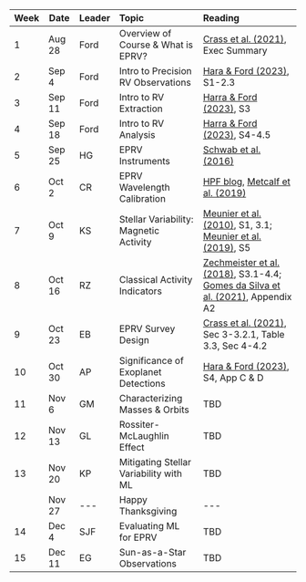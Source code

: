| Week | Date   | Leader | Topic | Reading | 
| ---- | ------ | --------- |:-------------------------------- |:------- |
|  1   | Aug 28 | Ford      | Overview of Course & What is EPRV? | [Crass et al. (2021)]((https://ui.adsabs.harvard.edu/abs/2021arXiv210714291C/abstract)), Exec Summary | 
|  2   | Sep 4  | Ford      | Intro to Precision RV Observations | [Hara & Ford (2023)](https://ui.adsabs.harvard.edu/abs/2023AnRSA..10..623H/abstract), S1-2.3 |  
|  3   | Sep 11 | Ford      | Intro to RV Extraction | [Harra & Ford (2023)](https://ui.adsabs.harvard.edu/abs/2023AnRSA..10..623H/abstract), S3 |  
|  4   | Sep 18 | Ford      | Intro to RV Analysis | [Harra & Ford (2023)](https://ui.adsabs.harvard.edu/abs/2023AnRSA..10..623H/abstract), S4-4.5 |  
|  5   | Sep 25 | HG        | EPRV Instruments | [Schwab et al. (2016)](https://ntrs.nasa.gov/api/citations/20180004146/downloads/20180004146.pdf) | 
|  6   | Oct 2  | CR        | EPRV Wavelength Calibration | [HPF blog](https://hpf.psu.edu/2019/02/19/the-hpf-astro-comb/), [Metcalf et al. (2019)](https://doi.org/10.1364/OPTICA.6.000233) |  
|  7   | Oct 9  | KS        | Stellar Variability: Magnetic Activity | [Meunier et al. (2010)](https://ui.adsabs.harvard.edu/abs/2010A%26A...512A..39M/abstract), S1, 3.1; [Meunier et al. (2019)](https://ui.adsabs.harvard.edu/abs/2019A%26A...632A..81M/abstract), S5 |
|  8   | Oct 16 | RZ        | Classical Activity Indicators | [Zechmeister et al. (2018)](https://ui.adsabs.harvard.edu/abs/2018A%26A...609A..12Z/abstract), S3.1-4.4; [Gomes da Silva et al. (2021)](https://ui.adsabs.harvard.edu/abs/2021A%26A...646A..77G/abstract), Appendix A2 |
|  9   | Oct 23 | EB        | EPRV Survey Design | [Crass et al. (2021)]((https://ui.adsabs.harvard.edu/abs/2021arXiv210714291C/abstract)), Sec 3-3.2.1, Table 3.3, Sec 4-4.2  |
| 10   | Oct 30 | AP        | Significance of Exoplanet Detections | [Hara & Ford (2023)](https://ui.adsabs.harvard.edu/abs/2023AnRSA..10..623H/abstract), S4, App C & D | 
| 11   | Nov 6  | GM        | Characterizing Masses & Orbits | TBD | 
| 12   | Nov 13 | GL        | Rossiter-McLaughlin Effect | TBD | 
| 13   | Nov 20 | KP        | Mitigating Stellar Variability with ML | TBD | 
|      | Nov 27 | ---       | Happy Thanksgiving | --- |  
| 14   | Dec 4  | SJF       | Evaluating ML for EPRV | TBD | 
| 15   | Dec 11 | EG        | Sun-as-a-Star Observations | TBD | 

